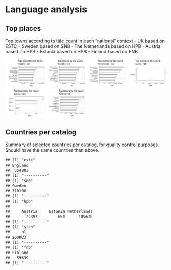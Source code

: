 Language analysis
=================

Top places
----------

Top towns according to title count in each “national” context - UK based
on ESTC - Sweden based on SNB - The Netherlands based on HPB - Austria
based on HPB - Estonia based on HPB - Finland based on FNB

<img src="place_files/figure-markdown_strict/top_place-1.png" width="25%" /><img src="place_files/figure-markdown_strict/top_place-2.png" width="25%" /><img src="place_files/figure-markdown_strict/top_place-3.png" width="25%" /><img src="place_files/figure-markdown_strict/top_place-4.png" width="25%" /><img src="place_files/figure-markdown_strict/top_place-5.png" width="25%" /><img src="place_files/figure-markdown_strict/top_place-6.png" width="25%" />

Countries per catalog
---------------------

Summary of selected countries per catalog, for quality control purposes.
Should have the same countries than above.

    ## [1] "estc"
    ## England 
    ##  354803 
    ## [1] "----------"
    ## [1] "snb"
    ## Sweden 
    ## 310100 
    ## [1] "----------"
    ## [1] "hpb"
    ## 
    ##     Austria     Estonia Netherlands 
    ##       22397         651      109618 
    ## [1] "----------"
    ## [1] "stcn"
    ##     nl 
    ## 200023 
    ## [1] "----------"
    ## [1] "fnb"
    ## Finland 
    ##   59639 
    ## [1] "----------"

